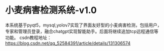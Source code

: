 # 小麦病害检测系统-v1.0
本系统基于pyqt5，mysql,yolov7实现了界面友好型的小麦病害检测，包括用户，专家和管理员登录，融合chatgpt实现智能助手。后面将继续追加tcp远程通信等功能。
csdn教程地址：https://blog.csdn.net/qq_52584391/article/details/131306574
